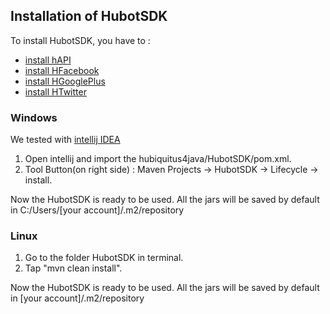## Installation of HubotSDK

To install HubotSDK, you have to :
* [install hAPI](https://github.com/hubiquitus/hubiquitus4java/blob/master/doc/hAPI/installation_hapi.md)
* [install HFacebook](https://github.com/hubiquitus/hubiquitus4java/blob/master/doc/installation_HFacebook.md)
* [install HGooglePlus](https://github.com/hubiquitus/hubiquitus4java/blob/master/doc/installation_HGooglePlus.md)
* [install HTwitter](https://github.com/hubiquitus/hubiquitus4java/blob/master/doc/installation_HTwitter.md)

### Windows

We tested with [intellij IDEA](http://www.jetbrains.com/idea/)

 1. Open intellij and import the hubiquitus4java/HubotSDK/pom.xml.
 2. Tool Button(on right side) : Maven Projects -> HubotSDK -> Lifecycle -> install.

Now the HubotSDK is ready to be used. All the jars will be saved by default in C:/Users/[your account]/.m2/repository

### Linux

 1. Go to the folder HubotSDK in terminal.
 2. Tap "mvn clean install".

Now the HubotSDK is ready to be used. All the jars will be saved by default in [your account]/.m2/repository
